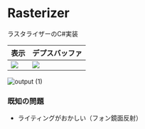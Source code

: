 # Rasterizer
ラスタライザーのC#実装

|表示|デプスバッファ|
|---|---|
|![](https://user-images.githubusercontent.com/68797964/219909379-a4353322-4a0a-4f86-bb4a-678801802bc6.gif)|![](https://user-images.githubusercontent.com/68797964/219909386-f9896a73-3be9-450c-9aeb-47df608e29fb.gif)|

![output (1)](https://user-images.githubusercontent.com/68797964/219909401-eefe17af-057d-4206-947a-d74ff121c63c.png)

### 既知の問題

* ライティングがおかしい（フォン鏡面反射）
